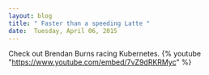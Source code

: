 ```yaml
---
layout: blog
title: " Faster than a speeding Latte "
date:  Tuesday, April 06, 2015
---
```

Check out Brendan Burns racing Kubernetes.
{% youtube "https://www.youtube.com/embed/7vZ9dRKRMyc" %}
